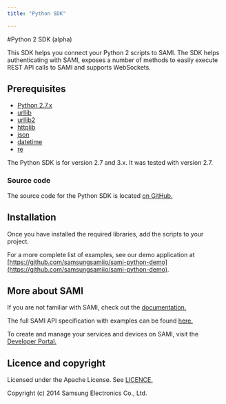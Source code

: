 ```yaml
---
title: "Python SDK"

---
```


#Python 2 SDK (alpha)

This SDK helps you connect your Python 2 scripts to SAMI. The SDK helps authenticating with SAMI, exposes a number of methods to easily execute REST API calls to SAMI and supports WebSockets.

## Prerequisites

- [Python 2.7.x](https://www.python.org/download/)
- [urllib](https://docs.python.org/2/library/urllib.html)
- [urllib2](https://docs.python.org/2/library/urllib2.html)
- [httplib](https://docs.python.org/2/library/httplib.html)
- [json](https://docs.python.org/2/library/json.html)
- [datetime](https://docs.python.org/2/library/datetime.html)
- [re](https://docs.python.org/2/library/re.html)

The Python SDK is for version 2.7 and 3.x. It was tested with version 2.7.

### Source code

The source code for the Python SDK is located [on GitHub.](https://github.com/samsungsamiio/sami-python)

## Installation

Once you have installed the required libraries, add the scripts to your project.

For a more complete list of examples, see our demo application at [https://github.com/samsungsamiio/sami-python-demo](https://github.com/samsungsamiio/sami-python-demo).

## More about SAMI

If you are not familiar with SAMI, check out the [documentation.](/sami/sami-documentation/)

The full SAMI API specification with examples can be found [here.](/sami/api-spec.html)

To create and manage your services and devices on SAMI, visit the [Developer Portal.](http://devportal.samsungsami.io)

## Licence and copyright

Licensed under the Apache License. See [LICENCE.](https://github.com/samsungsamiio/sami-python/blob/master/LICENSE)

Copyright (c) 2014 Samsung Electronics Co., Ltd.
